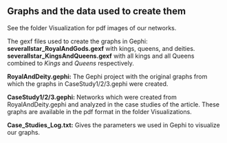 ## Graphs and the data used to create them

See the folder Visualization for pdf images of our networks.

The gexf files used to create the graphs in Gephi:
<b>severalIstar_RoyalAndGods.gexf</b> with kings, queens, and deities.
<b>severalIstar_KingsAndQueens.gexf</b> with all kings and all Queens combined to *Kings* and *Queens* respectively.

<b>RoyalAndDeity.gephi:</b> The Gephi project with the original graphs from which the graphs in CaseStudy1/2/3.gephi were created.

<b>CaseStudy1/2/3.gephi:</b> Networks which were created from RoyalAndDeity.gephi and analyzed in the case studies of the article. These graphs are available in the pdf format in the folder Visualizations.

<b>Case_Studies_Log.txt:</b> Gives the parameters we used in Gephi to visualize our graphs.

